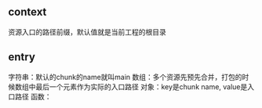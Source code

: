 ## context
资源入口的路径前缀，默认值就是当前工程的根目录

## entry
字符串：默认的chunk的name就叫main
数组：多个资源先预先合并，打包的时候数组中最后一个元素作为实际的入口路径
对象：key是chunk name, value是入口路径
函数：